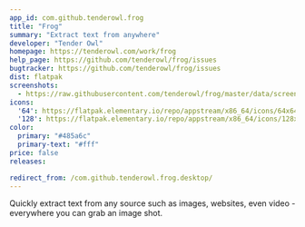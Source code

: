 ```yaml
---
app_id: com.github.tenderowl.frog
title: "Frog"
summary: "Extract text from anywhere"
developer: "Tender Owl"
homepage: https://tenderowl.com/work/frog
help_page: https://github.com/tenderowl/frog/issues
bugtracker: https://github.com/tenderowl/frog/issues
dist: flatpak
screenshots:
  - https://raw.githubusercontent.com/tenderowl/frog/master/data/screenshots/frog-screenshot.png
icons:
  '64': https://flatpak.elementary.io/repo/appstream/x86_64/icons/64x64/com.github.tenderowl.frog.png
  '128': https://flatpak.elementary.io/repo/appstream/x86_64/icons/128x128/com.github.tenderowl.frog.png
color:
  primary: "#485a6c"
  primary-text: "#fff"
price: false
releases:

redirect_from: /com.github.tenderowl.frog.desktop/
---
```


<p>Quickly extract text from any source such as images, websites, even video - everywhere you can grab an image shot.</p>